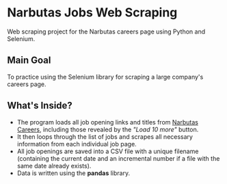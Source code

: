 # Narbutas Jobs Web Scraping
Web scraping project for the Narbutas careers page using Python and Selenium.

## Main Goal
To practice using the Selenium library for scraping a large company's careers page.

## What's Inside?
- The program loads all job opening links and titles from [Narbutas Careers](https://karjera.narbutas.lt/jobs), including those revealed by the *"Load 10 more"* button.  
- It then loops through the list of jobs and scrapes all necessary information from each individual job page.  
- All job openings are saved into a CSV file with a unique filename (containing the current date and an incremental number if a file with the same date already exists).  
- Data is written using the **pandas** library.  
